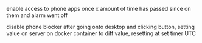 enable access to phone apps once x amount of time has passed since on them and alarm went off

disable phone blocker after going onto desktop and clicking button, setting value on server on docker container to diff value, resetting at set timer UTC